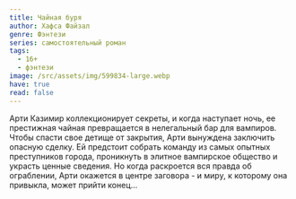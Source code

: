 ```yaml
---
title: Чайная буря
author: Хафса Файзал
genre: Фэнтези
series: самостоятельный роман
tags:
  - 16+
  - фэнтези
image: /src/assets/img/599834-large.webp
have: true
read: false
---
```

Арти Казимир коллекционирует секреты, и когда наступает ночь, ее престижная чайная превращается в нелегальный бар для вампиров. Чтобы спасти свое детище от закрытия, Арти вынуждена заключить опасную сделку. Ей предстоит собрать команду из самых опытных преступников города, проникнуть в элитное вампирское общество и украсть ценные сведения. Но когда раскроется вся правда об ограблении, Арти окажется в центре заговора - и миру, к которому она привыкла, может прийти конец...
